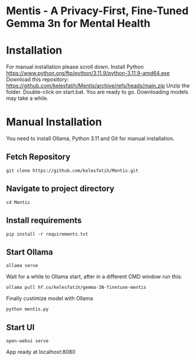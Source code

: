# Mentis - A Privacy-First, Fine-Tuned Gemma 3n for Mental Health

# Installation
For manual installation please scroll down.
Install Python
https://www.python.org/ftp/python/3.11.9/python-3.11.9-amd64.exe
Download this repository:
https://github.com/kelesfatih/Mentis/archive/refs/heads/main.zip
Unzip the folder.
Double-click on start.bat.
You are ready to go. Downloading models may take a while.

# Manual Installation
You need to install Ollama, Python 3.11 and Git for manual installation.

## Fetch Repository
```
git clone https://github.com/kelesfatih/Mentis.git
```
## Navigate to project directory
```
cd Mentis
```
## Install requirements

```
pip install -r requirements.txt
```
## Start Ollama
```
ollama serve
```
Wait for a while to Ollama start, after in a different CMD window run this:
```
ollama pull hf.co/kelesfatih/gemma-3N-finetune-mentis
```
Finally custimize model with Ollama
```
python mentis.py
```
## Start UI
```
open-webui serve
```
App ready at localhost:8080


